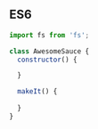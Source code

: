 ##  ES6

```js
import fs from 'fs';

class AwesomeSauce {
  constructor() {

  }

  makeIt() {
    
  }
}
```
